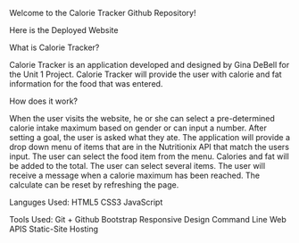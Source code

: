 Welcome to the Calorie Tracker Github Repository!

Here is the Deployed Website

What is Calorie Tracker?

Calorie Tracker is an application developed and designed by Gina DeBell for the Unit 1 Project.  Calorie Tracker will provide the user with calorie and fat information for the food that was entered.

How does it work?

When the user visits the website, he or she can select a pre-determined calorie intake maximum based on gender or can input a number.  After setting a goal, the user is asked what they ate.  The application will provide a drop down menu of items that are in the Nutritionix API that match the users input.  The user can select the food item from the menu.  Calories and fat will be added to the total.  The user can select several items.  The user will receive a message when a calorie maximum has been reached.  The calculate can be reset by refreshing the page.

Languges Used: 
HTML5
CSS3
JavaScript

Tools Used:
Git + Github 
Bootstrap
Responsive Design
Command Line 
Web APIS
Static-Site Hosting
     

